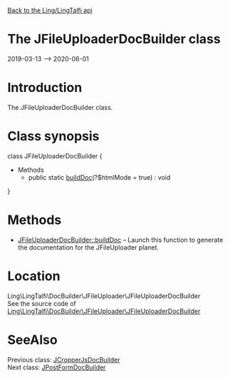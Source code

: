 [Back to the Ling/LingTalfi api](https://github.com/lingtalfi/LingTalfi/blob/master/doc/api/Ling/LingTalfi.md)



The JFileUploaderDocBuilder class
================
2019-03-13 --> 2020-06-01






Introduction
============

The JFileUploaderDocBuilder class.



Class synopsis
==============


class <span class="pl-k">JFileUploaderDocBuilder</span>  {

- Methods
    - public static [buildDoc](https://github.com/lingtalfi/LingTalfi/blob/master/doc/api/Ling/LingTalfi/DocBuilder/JFileUploader/JFileUploaderDocBuilder/buildDoc.md)(?$htmlMode = true) : void

}






Methods
==============

- [JFileUploaderDocBuilder::buildDoc](https://github.com/lingtalfi/LingTalfi/blob/master/doc/api/Ling/LingTalfi/DocBuilder/JFileUploader/JFileUploaderDocBuilder/buildDoc.md) &ndash; Launch this function to generate the documentation for the JFileUploader planet.





Location
=============
Ling\LingTalfi\DocBuilder\JFileUploader\JFileUploaderDocBuilder<br>
See the source code of [Ling\LingTalfi\DocBuilder\JFileUploader\JFileUploaderDocBuilder](https://github.com/lingtalfi/LingTalfi/blob/master/DocBuilder/JFileUploader/JFileUploaderDocBuilder.php)



SeeAlso
==============
Previous class: [JCropperJsDocBuilder](https://github.com/lingtalfi/LingTalfi/blob/master/doc/api/Ling/LingTalfi/DocBuilder/JCropperJs/JCropperJsDocBuilder.md)<br>Next class: [JPostFormDocBuilder](https://github.com/lingtalfi/LingTalfi/blob/master/doc/api/Ling/LingTalfi/DocBuilder/JPostForm/JPostFormDocBuilder.md)<br>
